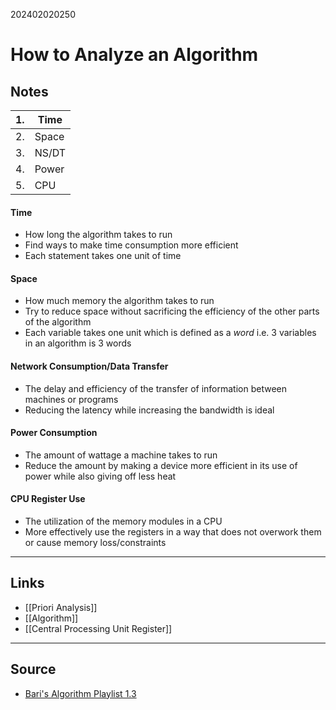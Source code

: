 202402020250
# How to Analyze an Algorithm

## Notes

| 1. | Time |
| ---- | ---- |
| 2. | Space |
| 3. | NS/DT |
| 4. | Power |
| 5. | CPU |
#### Time
- How long the algorithm takes to run
- Find ways to make time consumption more efficient
- Each statement takes one unit of time
#### Space
- How much memory the algorithm takes to run
- Try to reduce space without sacrificing the efficiency of the other parts of the algorithm
- Each variable takes one unit which is defined as a _word_ i.e. 3 variables in an algorithm is 3 words
#### Network Consumption/Data Transfer
- The delay and efficiency of the transfer of information between machines or programs
- Reducing the latency while increasing the bandwidth is ideal
#### Power Consumption
- The amount of wattage a machine takes to run
- Reduce the amount by making a device more efficient in its use of power while also giving off less heat
#### CPU Register Use
- The utilization of the memory modules in a CPU
- More effectively use the registers in a way that does not overwork them or cause memory loss/constraints

---
## Links

- [[Priori Analysis]]
- [[Algorithm]]
- [[Central Processing Unit Register]]

---

## Source

- [Bari's Algorithm Playlist 1.3](https://youtu.be/xGYsEqe9Vl0?si=dNYDXANev8s8AJAC)